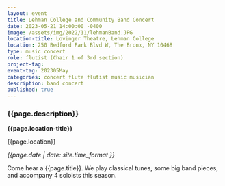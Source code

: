 ```yaml
---
layout: event
title: Lehman College and Community Band Concert
date: 2023-05-21 14:00:00 -0400
image: /assets/img/2022/11/lehmanBand.JPG
location-title: Lovinger Theatre, Lehman College
location: 250 Bedford Park Blvd W, The Bronx, NY 10468
type: music concert
role: flutist (Chair 1 of 3rd section)
project-tag:
event-tag: 202305May
categories: concert flute flutist music musician
description: band concert 
published: true
---
```

### {{page.description}}

**{{page.location-title}}**

{{page.location}}

*{{page.date | date: site.time_format }}*

Come hear a {{page.title}}. 
We play classical tunes, some big band pieces, and accompany 4 soloists this season.

